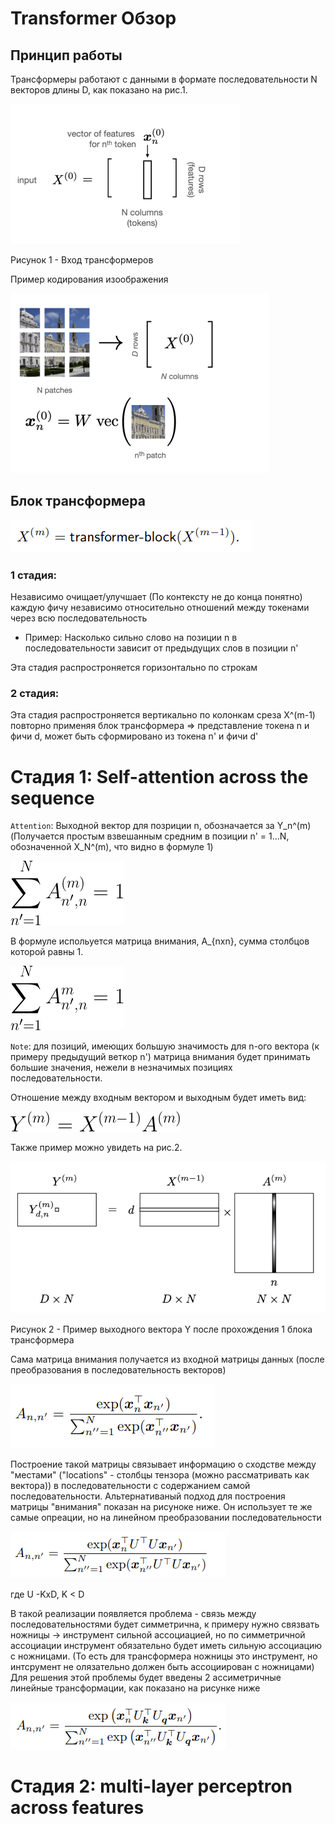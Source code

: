 # Transformer Обзор

## Принцип работы

Трансформеры работают с данными в формате последовательности N векторов длины D, как показано на рис.1.

![img.png](../../images/img_6.png)

Рисунок 1 - Вход трансформеров

Пример кодирования изоображения

![img.png](../../images/img_16.png)

## Блок трансформера

![img_1.png](../../images/img_15.png)

### 1 стадия:

Независимо очищает/улучшает (По контексту не до конца понятно) каждую фичу независимо относительно отношений между токенами через всю последовательность
- Пример: Насколько сильно слово на позиции n в последовательности зависит от предыдущих слов в позиции n'

Эта стадия распростроняется горизонтально по строкам

### 2 стадия:

Эта стадия распростроняется вертикально по колонкам среза X^(m-1) повторно применяя блок трансформера => представление токена n и фичи d, может быть сформировано из токена n' и фичи d'


# Стадия 1: Self-attention across the sequence

`Attention`:
Выходной вектор для позриции n, обозначается за Y_n^(m) (Получается простым взвешанным средним в позиции n' = 1...N, обозначенной X_N^(m), что видно в формуле 1)

![img_9.png](../../images/img_14.png)

В формуле испольуется матрица внимания, A_{nxn}, сумма столбцов которой равны 1. 

![img_8.png](../../images/img_13.png)

`Note`: для позиций, имеющих большую значимость для n-ого вектора (к примеру предыдущий веткор n') матрица внимания будет принимать большие значения, нежели в незначимых позициях последовательности.

Отношение между входным вектором и выходным будет иметь вид:

![img_7.png](../../images/img_12.png)

Также пример можно увидеть на рис.2.

![img_5.png](../../images/img_11.png)

Рисунок 2 - Пример выходного вектора Y после прохождения 1 блока трансформера

Сама матрица внимания получается из входной матрицы данных (после преобразования в последовательность векторов)

![img_10.png](../../images/img_10.png)

Построение такой матрицы связывает информацию о сходстве между "местами" ("locations" - столбцы тензора (можно рассматривать как вектора)) в последовательности с содержанием самой последовательности. Альтернативаный подход для построения матрицы "внимания" показан на рисуноке ниже. Он использует те же самые опреации, но на линейном преобразовании последовательности 


![img.png](../../images/img_19.png)

где U -KxD, K < D

В такой реализации появляется проблема - связь между последовательностями будет симметрична, к примеру нужно связвать ножницы -> инструмент сильной ассоциацией, но по симметричной ассоциации инструмент обязательно будет иметь сильную ассоциацию с ножницами. (То есть для трансформера ножницы это инструмент, но интсрумент не олязательно должен быть ассоциирован с ножницами)
Для решения этой проблемы будет введены 2 ассиметричные линейные трансформации, как показано на рисунке ниже


![img_1.png](../../images/img_18.png)

# Стадия 2: multi-layer perceptron across features

